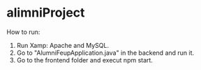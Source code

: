 # alimniProject

How to run:
1. Run Xamp: Apache and MySQL.
2. Go to "AlumniFeupApplication.java" in the backend and run it.
3. Go to the frontend folder and execut npm start.